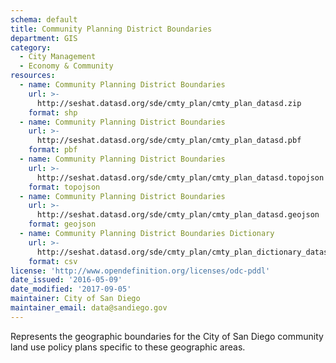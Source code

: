 ```yaml
---
schema: default
title: Community Planning District Boundaries
department: GIS
category:
  - City Management
  - Economy & Community
resources:
  - name: Community Planning District Boundaries
    url: >-
      http://seshat.datasd.org/sde/cmty_plan/cmty_plan_datasd.zip
    format: shp
  - name: Community Planning District Boundaries
    url: >-
      http://seshat.datasd.org/sde/cmty_plan/cmty_plan_datasd.pbf
    format: pbf
  - name: Community Planning District Boundaries
    url: >-
      http://seshat.datasd.org/sde/cmty_plan/cmty_plan_datasd.topojson
    format: topojson
  - name: Community Planning District Boundaries
    url: >-
      http://seshat.datasd.org/sde/cmty_plan/cmty_plan_datasd.geojson
    format: geojson
  - name: Community Planning District Boundaries Dictionary
    url: >-
      http://seshat.datasd.org/sde/cmty_plan/cmty_plan_dictionary_datasd.csv
    format: csv
license: 'http://www.opendefinition.org/licenses/odc-pddl'
date_issued: '2016-05-09'
date_modified: '2017-09-05'
maintainer: City of San Diego
maintainer_email: data@sandiego.gov
---
```

Represents the geographic boundaries for the City of San Diego community land
use policy plans specific to these geographic areas.
